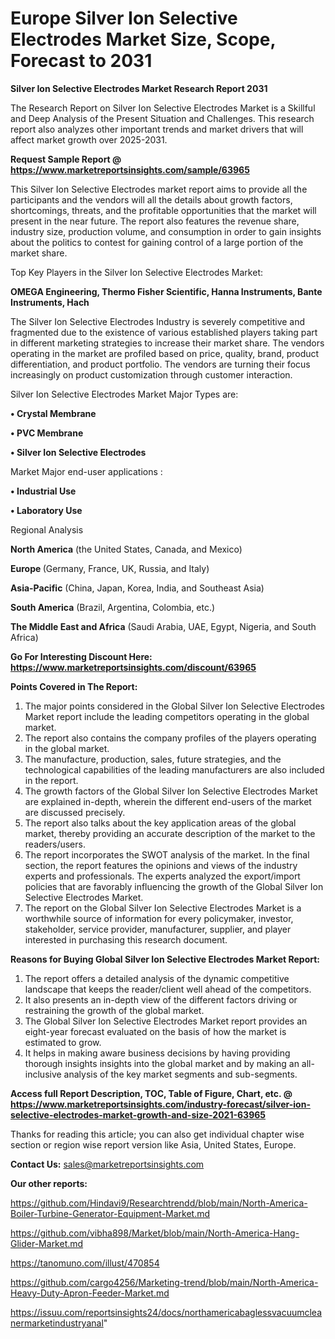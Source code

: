 # Europe Silver Ion Selective Electrodes Market Size, Scope, Forecast to 2031

<strong>Silver Ion Selective Electrodes Market Research Report 2031</strong>

The Research Report on Silver Ion Selective Electrodes Market is a Skillful and Deep Analysis of the Present Situation and Challenges. This research report also analyzes other important trends and market drivers that will affect market growth over 2025-2031.

<strong>Request Sample Report @ <a href=https://www.marketreportsinsights.com/sample/63965>https://www.marketreportsinsights.com/sample/63965</a></strong>

This Silver Ion Selective Electrodes market report aims to provide all the participants and the vendors will all the details about growth factors, shortcomings, threats, and the profitable opportunities that the market will present in the near future. The report also features the revenue share, industry size, production volume, and consumption in order to gain insights about the politics to contest for gaining control of a large portion of the market share.

Top Key Players in the Silver Ion Selective Electrodes Market:

<strong>OMEGA Engineering, Thermo Fisher Scientific, Hanna Instruments, Bante Instruments, Hach</strong>

The Silver Ion Selective Electrodes Industry is severely competitive and fragmented due to the existence of various established players taking part in different marketing strategies to increase their market share. The vendors operating in the market are profiled based on price, quality, brand, product differentiation, and product portfolio. The vendors are turning their focus increasingly on product customization through customer interaction.

Silver Ion Selective Electrodes Market Major Types are:

<strong>• Crystal Membrane

• PVC Membrane

• Silver Ion Selective Electrodes</strong>

Market Major end-user applications :

<strong>• Industrial Use

• Laboratory Use</strong>

Regional Analysis

</u><strong><b>North America</b></strong> (the United States, Canada, and Mexico)

<strong><b>Europe </b></strong>(Germany, France, UK, Russia, and Italy)

<strong><b>Asia-Pacific</b></strong> (China, Japan, Korea, India, and Southeast Asia)

<strong><b>South America</b></strong> (Brazil, Argentina, Colombia, etc.)

<strong><b>The Middle East and Africa</b></strong> (Saudi Arabia, UAE, Egypt, Nigeria, and South Africa)

<strong>Go For Interesting Discount Here: <a href=https://www.marketreportsinsights.com/discount/63965>https://www.marketreportsinsights.com/discount/63965</a></strong>

<strong>Points Covered in The Report:</strong>
<ol>
  <li>The major points considered in the Global Silver Ion Selective Electrodes Market report include the leading competitors operating in the global market.</li>
  <li>The report also contains the company profiles of the players operating in the global market.</li>
  <li>The manufacture, production, sales, future strategies, and the technological capabilities of the leading manufacturers are also included in the report.</li>
  <li>The growth factors of the Global Silver Ion Selective Electrodes Market are explained in-depth, wherein the different end-users of the market are discussed precisely.</li>
  <li>The report also talks about the key application areas of the global market, thereby providing an accurate description of the market to the readers/users.</li>
  <li>The report incorporates the SWOT analysis of the market. In the final section, the report features the opinions and views of the industry experts and professionals. The experts analyzed the export/import policies that are favorably influencing the growth of the Global Silver Ion Selective Electrodes Market.</li>
  <li>The report on the Global Silver Ion Selective Electrodes Market is a worthwhile source of information for every policymaker, investor, stakeholder, service provider, manufacturer, supplier, and player interested in purchasing this research document.</li>
</ol>
<strong>Reasons for Buying Global Silver Ion Selective Electrodes Market Report:</strong>

<ol>
  <li>The report offers a detailed analysis of the dynamic competitive landscape that keeps the reader/client well ahead of the competitors.</li>
  <li>It also presents an in-depth view of the different factors driving or restraining the growth of the global market.</li>
  <li>The Global Silver Ion Selective Electrodes Market report provides an eight-year forecast evaluated on the basis of how the market is estimated to grow.</li>
  <li>It helps in making aware business decisions by having providing thorough insights insights into the global market and by making an all-inclusive analysis of the key market segments and sub-segments.</li>
</ol>
<strong>Access full Report Description, TOC, Table of Figure, Chart, etc. @ <a href=https://www.marketreportsinsights.com/industry-forecast/silver-ion-selective-electrodes-market-growth-and-size-2021-63965>https://www.marketreportsinsights.com/industry-forecast/silver-ion-selective-electrodes-market-growth-and-size-2021-63965</a></strong>


Thanks for reading this article; you can also get individual chapter wise section or region wise report version like Asia, United States, Europe.

<strong>Contact Us:</strong>
sales@marketreportsinsights.com

<strong>Our other reports:</strong>

<a href=https://github.com/Hindavi9/Researchtrendd/blob/main/North-America-Boiler-Turbine-Generator-Equipment-Market.md>https://github.com/Hindavi9/Researchtrendd/blob/main/North-America-Boiler-Turbine-Generator-Equipment-Market.md</a>

<a href=https://github.com/vibha898/Market/blob/main/North-America-Hang-Glider-Market.md>https://github.com/vibha898/Market/blob/main/North-America-Hang-Glider-Market.md</a>

<a href=https://tanomuno.com/illust/470854>https://tanomuno.com/illust/470854</a>

<a href=https://github.com/cargo4256/Marketing-trend/blob/main/North-America-Heavy-Duty-Apron-Feeder-Market.md>https://github.com/cargo4256/Marketing-trend/blob/main/North-America-Heavy-Duty-Apron-Feeder-Market.md</a>

<a href=https://issuu.com/reportsinsights24/docs/northamericabaglessvacuumcleanermarketindustryanal>https://issuu.com/reportsinsights24/docs/northamericabaglessvacuumcleanermarketindustryanal</a>"
